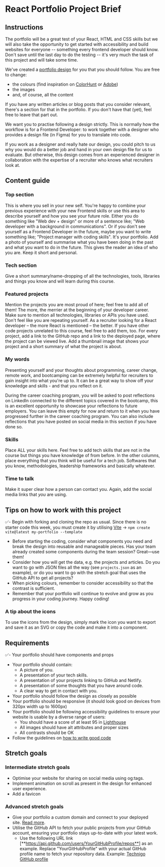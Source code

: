 # React Portfolio Project Brief

## Instructions

The portfolio will be a great test of your React, HTML and CSS skills but we will also take the opportunity to get started with accessibility and build websites for everyone -- something every frontend developer should know. Don't save until the last day to do the testing -- it's very much the task of this project and will take some time.

We've created a [portfolio design](https://www.figma.com/file/ZMIWBimuoSDHXp7CdtkrA3/Web-Dev-Portfolio-%7C-new-version?type=design&node-id=1862-60&mode=design&t=clNc4tmMHa8uA3GO-0) for you that you should follow. You are free to change:

- the colours (find inspiration on [ColorHunt](https://colorhunt.co/) or [Adobe](https://color.adobe.com/create/color-wheel/))
- the images
- and, of course, all the content

If you have any written articles or blog posts that you consider relevant, there's a section for that in the portfolio. If you don't have that (yet), feel free to leave that part out.

We want you to practise following a design strictly. This is normally how the workflow is for a Frontend Developer: to work together with a designer who provides a design file (in Figma) for you to translate into code.

If you work as a designer and really hate our design, you could pitch to us why you would do a better job and hand in your own design file for us to evaluate. But otherwise, this design comes from an experienced designer in collaboration with the expertise of a recruiter who knows what recruiters look at.

## Content guide

### **Top section**

This is where you sell in your new self. You're happy to combine your previous experience with your new Frontend skills or use this area to describe yourself and how you see your future role. Either you do something like "Web dev + design" or more of a sentence like; "Web developer with a background in communications". Or if you don't see yourself as a Frontend Developer in the future, maybe you want to write something like; "Project manager with coding skills". It's your portfolio. Add a photo of yourself and summarise what you have been doing in the past and what you want to do in the future. This gives the reader an idea of who you are. Keep it short and personal. 

### **Tech section**

Give a short summary/name-dropping of all the technologies, tools, libraries and things you know and will learn during this course.

### **Featured projects**

Mention the projects you are most proud of here; feel free to add all of them! The more, the merrier at the beginning of your developer career. Make sure to mention all technologies, libraries or APIs you have used. Don't feel like you are repeating yourself. As a recruiter looking for a React developer – the more React is mentioned – the better. If you have other code projects unrelated to this course, feel free to add them, too. For every project, add a link to the GitHub repo and a link to the deployed page, where the project can be viewed live. Add a thumbnail image that shows your project and a short summary of what the project is about.

### **My words**

Presenting yourself and your thoughts about programming, career change, remote work, and bootcamping can be extremely helpful for recruiters to gain insight into what you're up to. It can be a great way to show off your knowledge and skills - and that you reflect on it.

During the career coaching program, you will be asked to post reflections on LinkedIn connected to the different topics covered in the bootcamp, this is an excellent opportunity to showcase your reflections to future employers. You can leave this empty for now and return to it when you have progressed further in the career coaching program. You can also include reflections that you have posted on social media in this section if you have done so.

### **Skills**

Place ALL your skills here. Feel free to add tech skills that are not in the course but things you have knowledge of from before. In the other columns, place everything that you think will be useful for a tech job. Softwares that you know, methodologies, leadership frameworks and basically whatever. 

### **Time to talk**

Make it super clear how a person can contact you. Again, add the social media links that *you* are using. 

## Tips on how to work with this project

✅- Begin with forking and cloning the repo as usual. Since there is no starter code this week, you must create it by utilising [Vite](https://www.notion.so/Vite-15cd27c673d14033a1aae2d63dd37b04?pvs=21) → `npm create vite@latest my-portfolio --template`
- Before starting the coding, consider what components you need and break the design into reusable and manageable pieces. Has your team already created some components during the team session? Great—use them!
- Consider how you will get the data, e.g. the projects and articles. Do you want to go with JSON files all the way (see `projects.json` as an example), or do you want to go with the stretch goal that uses the GitHub API to get all projects?
- When picking colours, remember to consider accessibility so that the contrast is sufficient.
- Remember that your portfolio will continue to evolve and grow as you progress in your coding journey. Happy coding!

### A tip about the icons

To use the icons from the design, simply mark the icon you want to export and save it as an SVG or copy the code and make it into a component.

## Requirements

✅- Your portfolio should have components and props
- Your portfolio should contain:
    - A picture of you.
    - A presentation of your tech skills.
    - A presentation of your projects linking to GitHub and Netlify.
    - A presentation of some thoughts that you have around code.
    - A clear way to get in contact with you.
- Your portfolio should follow the design as closely as possible
- Your portfolio should be responsive (it should look good on devices from 320px width up to 1600px)
- Your portfolio should be following accessibility guidelines to ensure your website is usable by a diverse range of users:
    - You should have a score of at least 95 in [Lighthouse](https://developer.chrome.com/docs/lighthouse/overview)
    - All images should have alt attributes and proper sizes
    - All contrasts should be OK
- Follow the guidelines on [how to write good code](https://www.notion.so/Guidelines-for-how-to-write-good-code-59abdd4307a24f5ca7914d566326f4df?pvs=21)

## Stretch goals

### Intermediate stretch goals

- Optimise your website for sharing on social media using og:tags.
- Implement animation on scroll as present in the design for enhanced user experience.
- Add a favicon

### Advanced stretch goals

- Give your portfolio a custom domain and connect to your deployed site. [Read more](https://docs.netlify.com/domains-https/custom-domains/).
- Utilise the GitHub API to fetch your public projects from your GitHub account, ensuring your portfolio stays up-to-date with your latest work.
    - Use the following URL link [**https://api.github.com/users/YourGitHubProfile/repos**] as an example. Replace "YourGitHubProfile" with your actual GitHub profile name to fetch your repository data. Example: [Technigo GitHub profile](https://api.github.com/users/Technigo/repos)
